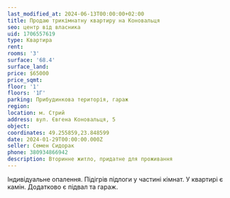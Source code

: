 ```yaml
---
last_modified_at: 2024-06-13T00:00:00+02:00
title: Продаю трикімнатну квартиру на Коновальця
seo: центр від власника
uid: 1706557619
type: Квартира
rent:
rooms: '3'
surface: '68.4'
surface_land:
price: $65000
price_sqmt:
floor: '1'
floors: '1Г'
parking: Прибудинкова територія, гараж
region:
location: м. Стрий
address: вул. Євгена Коновальця, 5
object:
coordinates: 49.255859,23.848599
date: 2024-01-29T00:00:00.000Z
seller: Семен Сидорак
phone: 380934866942
description: Вторинне житло, придатне для проживання
---
```


Індивідуальне опалення. Підігрів підлоги у частині кімнат. У квартирі є камін. Додатково є підвал та гараж.
